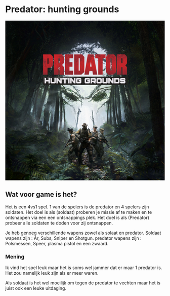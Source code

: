 # Predator: hunting grounds
![Predator](predator.jpg)

## Wat voor game is het?

Het is een 4vs1 spel. 1 van de spelers is de predator en 4 spelers zijn soldaten.
Het doel is als (soldaat) proberen je missie af te maken en te ontsnappen via een een ontsnappings plek.
Het doel is als (Predator) probeer alle soldaten te doden voor zij ontsnappen.

Je heb genoeg verschillende wapens zowel als solaat en predator. 
Soldaat wapens zijn : Ar, Subs, Sniper en Shotgun.
predator wapens zijn : Polsmessen, Speer, plasma pistol en een zwaard.

### Mening

Ik vind het spel leuk maar het is soms wel jammer dat er maar 1 predator is.
Het zou namelijk leuk zijn als er meer waren.

Als soldaat is het wel moeilijk om tegen de predator te vechten maar het is juist ook een leuke uitdaging.

